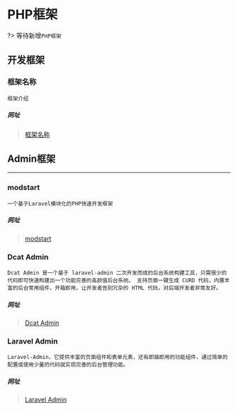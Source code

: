 # PHP框架

?> 等待新增`PHP框架`

## 开发框架

### 框架名称
```
框架介绍
```
##### 网址
> [框架名称](框架网址)

<!-- 
PHP框架,后端框架,后台框架,PHP,Admin框架
 -->

## Admin框架
---

### modstart

```
一个基于Laravel模块化的PHP快速开发框架
```
##### 网址
> [modstart](https://modstart.com/)

<!-- 
后台框架,PHP框架,Admin框架,Laravel框架,Laravel
-->

### Dcat Admin

```
Dcat Admin 是一个基于 laravel-admin 二次开发而成的后台系统构建工具，只需很少的代码即可快速构建出一个功能完善的高颜值后台系统。 支持页面一键生成 CURD 代码，内置丰富的后台常用组件，开箱即用，让开发者告别冗杂的 HTML 代码，对后端开发者非常友好。
```
##### 网址
> [Dcat Admin](http://www.dcatadmin.com/)

<!-- 
后台框架,PHP框架,Admin框架,Laravel框架,Laravel
 -->

### Laravel Admin

```
Laravel-Admin，它提供丰富的页面组件和表单元素，还有即插即用的功能组件，通过简单的配置或使用少量的代码就实现完善的后台管理功能。
```
##### 网址
> [Laravel Admin](https://www.laravel-admin.org/)

<!-- 
后台框架,PHP框架,Admin框架,Laravel框架,Laravel
 -->
